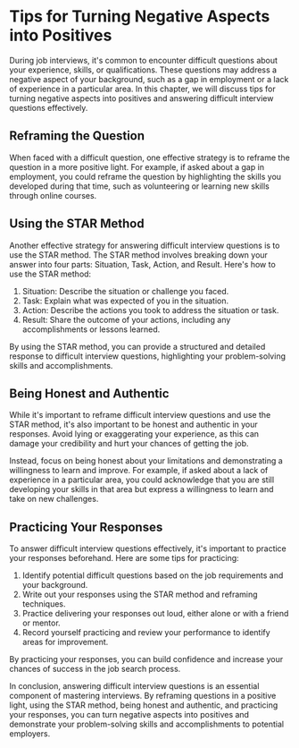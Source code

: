 Tips for Turning Negative Aspects into Positives
====================================================================================================

During job interviews, it's common to encounter difficult questions about your experience, skills, or qualifications. These questions may address a negative aspect of your background, such as a gap in employment or a lack of experience in a particular area. In this chapter, we will discuss tips for turning negative aspects into positives and answering difficult interview questions effectively.

Reframing the Question
----------------------

When faced with a difficult question, one effective strategy is to reframe the question in a more positive light. For example, if asked about a gap in employment, you could reframe the question by highlighting the skills you developed during that time, such as volunteering or learning new skills through online courses.

Using the STAR Method
---------------------

Another effective strategy for answering difficult interview questions is to use the STAR method. The STAR method involves breaking down your answer into four parts: Situation, Task, Action, and Result. Here's how to use the STAR method:

1. Situation: Describe the situation or challenge you faced.
2. Task: Explain what was expected of you in the situation.
3. Action: Describe the actions you took to address the situation or task.
4. Result: Share the outcome of your actions, including any accomplishments or lessons learned.

By using the STAR method, you can provide a structured and detailed response to difficult interview questions, highlighting your problem-solving skills and accomplishments.

Being Honest and Authentic
--------------------------

While it's important to reframe difficult interview questions and use the STAR method, it's also important to be honest and authentic in your responses. Avoid lying or exaggerating your experience, as this can damage your credibility and hurt your chances of getting the job.

Instead, focus on being honest about your limitations and demonstrating a willingness to learn and improve. For example, if asked about a lack of experience in a particular area, you could acknowledge that you are still developing your skills in that area but express a willingness to learn and take on new challenges.

Practicing Your Responses
-------------------------

To answer difficult interview questions effectively, it's important to practice your responses beforehand. Here are some tips for practicing:

1. Identify potential difficult questions based on the job requirements and your background.
2. Write out your responses using the STAR method and reframing techniques.
3. Practice delivering your responses out loud, either alone or with a friend or mentor.
4. Record yourself practicing and review your performance to identify areas for improvement.

By practicing your responses, you can build confidence and increase your chances of success in the job search process.

In conclusion, answering difficult interview questions is an essential component of mastering interviews. By reframing questions in a positive light, using the STAR method, being honest and authentic, and practicing your responses, you can turn negative aspects into positives and demonstrate your problem-solving skills and accomplishments to potential employers.
